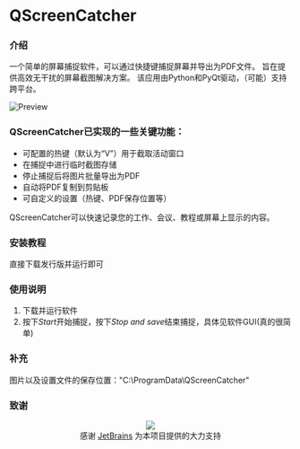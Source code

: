 # QScreenCatcher

### 介绍

一个简单的屏幕捕捉软件，可以通过快捷键捕捉屏幕并导出为PDF文件。
旨在提供高效无干扰的屏幕截图解决方案。
该应用由Python和PyQt驱动，（可能）支持跨平台。

![Preview](https://gitee.com/noob-0/QScreenCatcher/raw/master/Preview.png)

### QScreenCatcher已实现的一些关键功能：

- 可配置的热键（默认为“V”）用于截取活动窗口
- 在捕捉中进行临时截图存储
- 停止捕捉后将图片批量导出为PDF
- 自动将PDF复制到剪贴板
- 可自定义的设置（热键、PDF保存位置等）

QScreenCatcher可以快速记录您的工作、会议、教程或屏幕上显示的内容。

### 安装教程

直接下载发行版并运行即可

### 使用说明

1. 下载并运行软件
2. 按下*Start*开始捕捉，按下*Stop and save*结束捕捉，具体见软件GUI(真的很简单)

### 补充

图片以及设置文件的保存位置："C:\ProgramData\QScreenCatcher"

### 致谢

<div align="center">
   <img src="https://resources.jetbrains.com/storage/products/company/brand/logos/jb_beam.svg" />
   <div>
      感谢 <a href="https://jb.gg/OpenSourceSupport">JetBrains</a> 为本项目提供的大力支持
   </div>
</div>
